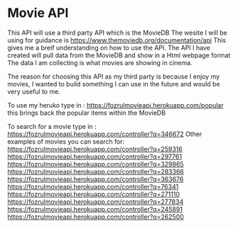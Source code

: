# Movie API

This API will use a third party API which is the MovieDB
The wesite I will be using for guidance is https://www.themoviedb.org/documentation/api 
This gives me a breif understanding on how to use the API.
The API I have created will pull data from the MovieDB and show in a Html webpage format
The data I am collecting is what movies are showing in cinema.

The reason for choosing this API as my third party is because I enjoy my movies,
I wanted to build something I can use in the future and would be very useful to me.

To use my heruko type in : https://fozrulmovieapi.herokuapp.com/popular this brings back
the popular items within the MovieDB

To search for a movie type in : https://fozrulmovieapi.herokuapp.com/controller?q=346672
Other examples of movies you can search for:
https://fozrulmovieapi.herokuapp.com/controller?q=259316
https://fozrulmovieapi.herokuapp.com/controller?q=297761
https://fozrulmovieapi.herokuapp.com/controller?q=329865
https://fozrulmovieapi.herokuapp.com/controller?q=283366
https://fozrulmovieapi.herokuapp.com/controller?q=363676
https://fozrulmovieapi.herokuapp.com/controller?q=76341
https://fozrulmovieapi.herokuapp.com/controller?q=271110
https://fozrulmovieapi.herokuapp.com/controller?q=277834
https://fozrulmovieapi.herokuapp.com/controller?q=245891
https://fozrulmovieapi.herokuapp.com/controller?q=262500